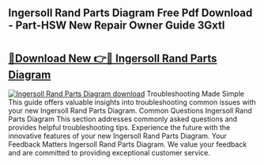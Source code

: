 ## Ingersoll Rand Parts Diagram Free Pdf Download - Part-HSW New Repair Owner Guide 3Gxtl

# <h2><a href="http://dftrmgp.blite.top/?on=Ingersoll+Rand+Parts+Diagram">🔗Download New 👉🔴 Ingersoll Rand Parts Diagram</a></h2>

[![Ingersoll Rand Parts Diagram download](https://i.imgur.com/lujVjoI.png)](http://dftrmgp.blite.top/?on=Ingersoll+Rand+Parts+Diagram)
Troubleshooting Made Simple This guide offers valuable insights into troubleshooting common issues with your new Ingersoll Rand Parts Diagram. Common Questions Ingersoll Rand Parts Diagram This section addresses commonly asked questions and provides helpful troubleshooting tips. Experience the future with the innovative features of your new Ingersoll Rand Parts Diagram. Your Feedback Matters Ingersoll Rand Parts Diagram. We value your feedback and are committed to providing exceptional customer service.
